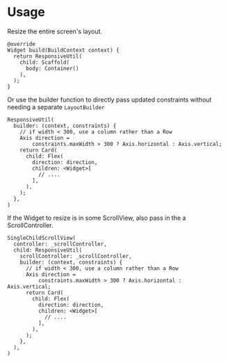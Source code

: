 # Usage
Resize the entire screen's layout.
```
@override
Widget build(BuildContext context) {
  return ResponsiveUtil(
    child: Scaffold(
      body: Container()
    ),
  );
}
```
Or use the builder function to directly pass updated constraints without needing a separate `LayoutBuilder`
```
ResponsiveUtil(
  builder: (context, constraints) {
    // if width < 300, use a column rather than a Row
    Axis direction =
        constraints.maxWidth > 300 ? Axis.horizontal : Axis.vertical;
    return Card(
      child: Flex(
        direction: direction,
        children: <Widget>[
          // ....
        ],
      ),
    );
  },
)
```
If the Widget to resize is in some ScrollView, also pass in the a ScrollController.
```
SingleChildScrollView(
  controller: _scrollController,
  child: ResponsiveUtil(
    scrollController: _scrollController,
    builder: (context, constraints) {
      // if width < 300, use a column rather than a Row
      Axis direction =
          constraints.maxWidth > 300 ? Axis.horizontal : Axis.vertical;
      return Card(
        child: Flex(
          direction: direction,
          children: <Widget>[
            // ....
          ],
        ),
      );
    },
  ),
)
```